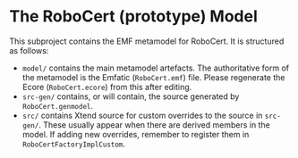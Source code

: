 # The RoboCert (prototype) Model

This subproject contains the EMF metamodel for RoboCert.  It is structured as
follows:

- `model/` contains the main metamodel artefacts.  The authoritative form of
  the metamodel is the Emfatic (`RoboCert.emf`) file.  Please regenerate the
  Ecore (`RoboCert.ecore`) from this after editing.
- `src-gen/` contains, or will contain, the source generated by
  `RoboCert.genmodel`.
- `src/` contains Xtend source for custom overrides to the source in `src-gen/`.
  These usually appear when there are derived members in the model.
  If adding new overrides, remember to register them in `RoboCertFactoryImplCustom`.